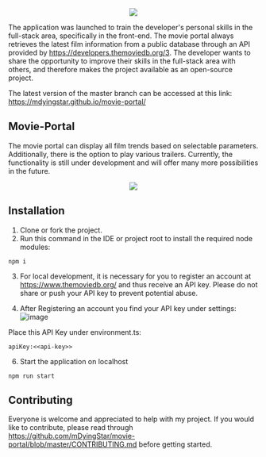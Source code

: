 <div align="center">
  <img src="https://user-images.githubusercontent.com/70911193/214497485-dc0ccc11-3e78-4311-9ddb-0451abcc65a5.png">
</div>

The application was launched to train the developer's personal skills in the full-stack area, specifically in the front-end. The movie portal always retrieves the latest film information from a public database through an API provided by https://developers.themoviedb.org/3. The developer wants to share the opportunity to improve their skills in the full-stack area with others, and therefore makes the project available as an open-source project.

The latest version of the master branch can be accessed at this link: https://mdyingstar.github.io/movie-portal/
## Movie-Portal

The movie portal can display all film trends based on selectable parameters. Additionally, there is the option to play various trailers.
Currently, the functionality is still under development and will offer many more possibilities in the future.

<div align="center">
  <img src="https://user-images.githubusercontent.com/70911193/214502276-e4b88432-8ada-46fd-8205-b1d579d4521c.png">
</div>

## Installation

1. Clone or fork the project. <br>
2. Run this command in the IDE or project root to install the required node modules:
```
npm i
```
3. For local development, it is necessary for you to register an account at https://www.themoviedb.org/ and thus receive an API key.
Please do not share or push your API key to prevent potential abuse.

4. After Registering an account you find your API key under settings:
![image](https://user-images.githubusercontent.com/70911193/215284913-90e04ab8-3c09-4fe9-bd2c-5d3d3b49fa87.png)

Place this API Key under environment.ts:
```
apiKey:<<api-key>>
```
6. Start the application on localhost
```
npm run start
```

## Contributing

Everyone is welcome and appreciated to help with my project. If you would like to contribute, please read through https://github.com/mDyingStar/movie-portal/blob/master/CONTRIBUTING.md before getting started.
